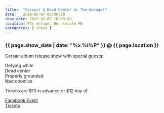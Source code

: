 ```yaml
---
title:  "Corsair & Dead Center at The Garage!"
date:   2019-06-07 00:00:00
show_date: 2019-06-07 18:00:00
location: The Garage, Burnsville MN
categories: [ shows ]
---
```

### {{ page.show_date | date: "%x %I%P" }} @ {{ page.location }}

Corsair album release show with special guests:  

Defying white  
Dead center  
Properly grounded  
Necronomica  

Tickets are $10 in advance or $12 day of.  

[Facebook Event](https://www.facebook.com/events/425485038008706/)  
[Tickets](#)